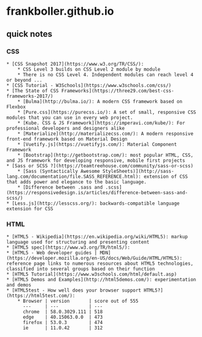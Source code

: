 # frankboller.github.io
## quick notes
### CSS
    * [CSS Snapshot 2017](https://www.w3.org/TR/CSS/): 
        * CSS Level 3 builds on CSS Level 2 module by module
        * There is no CSS Level 4. Independent modules can reach level 4 or beyond ...
    * [CSS Tutorial - W3Schools](https://www.w3schools.com/css/)
    * [The State of CSS Frameworks](https://three29.com/best-css-frameworks-2017/)
        * [Bulma](http://bulma.io/): A modern CSS framework based on Flexbox
        * [Pure.css](https://purecss.io/): A set of small, responsive CSS modules that you can use in every web project.
        * [Kube. CSS & JS Framework](https://imperavi.com/kube/): For professional developers and designers alike
        * [Materialize](http://materializecss.com/): A modern responsive front-end framework based on Material Design
        * [Vuetify.js](https://vuetifyjs.com/): Material Component Framework
        * [Bootstrap](http://getbootstrap.com/): most popular HTML, CSS, and JS framework for developing responsive, mobile first projects
    * [Sass or SCSS ?](https://teamtreehouse.com/community/sass-or-scss)
        * [Sass (Syntactically Awesome StyleSheets)](http://sass-lang.com/documentation/file.SASS_REFERENCE.html): extension of CSS that adds power and elegance to the basic language.
        * [Difference between .sass and .scss](https://responsivedesign.is/articles/difference-between-sass-and-scss/)
    * [Less.js](http://lesscss.org/): backwards-compatible language extension for CSS
### HTML
    * [HTML5 - Wikipedia](https://en.wikipedia.org/wiki/HTML5): markup language used for structuring and presenting content
    * [HTML5 spec](https://www.w3.org/TR/html5/): 
    * [HTML5 - Web developer guides | MDN](https://developer.mozilla.org/en-US/docs/Web/Guide/HTML/HTML5): reference page links to numerous resources about HTML5 technologies, classified into several groups based on their function
    * [HTML5 Tutorial](https://www.w3schools.com/html/default.asp)
    * [HTML5 Demos and Examples](http://html5demos.com/): experimentation and demos
    * [HTML5test - How well does your browser support HTML5?](https://html5test.com/): 
        * Browser | version       | score out of 555
          ---     | ---           | ---
          chrome  | 58.0.3029.111 | 518
          edge    | 40.15063.0.0  | 473
          firefox | 53.0.3        | 474
          ie      | 11.0.42       | 312
    
    
